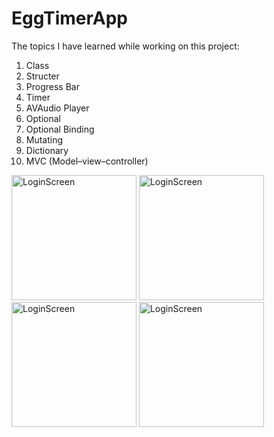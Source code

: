# EggTimerApp

The topics I have learned while working on this project:

1) Class
2) Structer 
3) Progress Bar 
4) Timer
5) AVAudio Player
6) Optional
7) Optional Binding
8) Mutating
9) Dictionary
10) MVC (Model–view–controller)




<img width="200" alt="LoginScreen" src="https://github.com/FurkanCAPKIN/EggTimerApp/assets/92672616/673c1e48-4e3f-4fd5-89ef-ac5c0027f5b3">

<img width="200" alt="LoginScreen" src="https://github.com/FurkanCAPKIN/EggTimerApp/assets/92672616/7df3cce7-d76f-468d-b461-e63a3f8e4cc6">

<img width="200" alt="LoginScreen" src="https://github.com/FurkanCAPKIN/EggTimerApp/assets/92672616/93f45818-aa95-4354-a313-2d8031b24cd9">

<img width="200" alt="LoginScreen" src="https://github.com/FurkanCAPKIN/EggTimerApp/assets/92672616/9b0ab611-fcf5-493f-9d37-4046c5291b9b">
